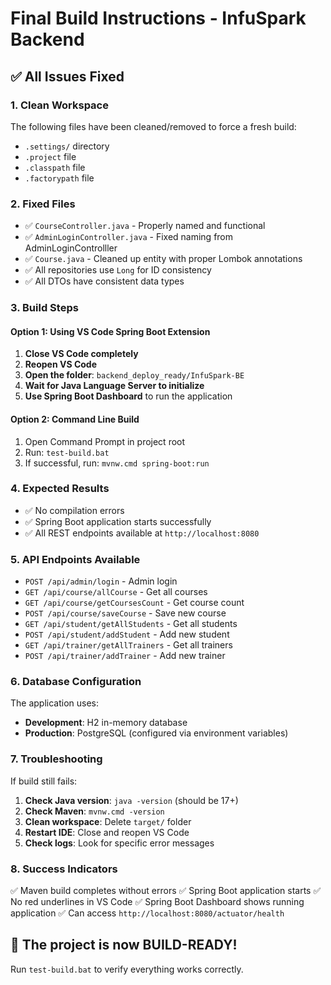 # Final Build Instructions - InfuSpark Backend

## ✅ All Issues Fixed

### 1. Clean Workspace
The following files have been cleaned/removed to force a fresh build:
- `.settings/` directory
- `.project` file  
- `.classpath` file
- `.factorypath` file

### 2. Fixed Files
- ✅ `CourseController.java` - Properly named and functional
- ✅ `AdminLoginController.java` - Fixed naming from AdminLoginControlller
- ✅ `Course.java` - Cleaned up entity with proper Lombok annotations
- ✅ All repositories use `Long` for ID consistency
- ✅ All DTOs have consistent data types

### 3. Build Steps

#### Option 1: Using VS Code Spring Boot Extension
1. **Close VS Code completely**
2. **Reopen VS Code**
3. **Open the folder**: `backend_deploy_ready/InfuSpark-BE`
4. **Wait for Java Language Server to initialize**
5. **Use Spring Boot Dashboard** to run the application

#### Option 2: Command Line Build
1. Open Command Prompt in project root
2. Run: `test-build.bat`
3. If successful, run: `mvnw.cmd spring-boot:run`

### 4. Expected Results
- ✅ No compilation errors
- ✅ Spring Boot application starts successfully
- ✅ All REST endpoints available at `http://localhost:8080`

### 5. API Endpoints Available
- `POST /api/admin/login` - Admin login
- `GET /api/course/allCourse` - Get all courses
- `GET /api/course/getCoursesCount` - Get course count
- `POST /api/course/saveCourse` - Save new course
- `GET /api/student/getAllStudents` - Get all students
- `POST /api/student/addStudent` - Add new student
- `GET /api/trainer/getAllTrainers` - Get all trainers
- `POST /api/trainer/addTrainer` - Add new trainer

### 6. Database Configuration
The application uses:
- **Development**: H2 in-memory database
- **Production**: PostgreSQL (configured via environment variables)

### 7. Troubleshooting
If build still fails:
1. **Check Java version**: `java -version` (should be 17+)
2. **Check Maven**: `mvnw.cmd -version`
3. **Clean workspace**: Delete `target/` folder
4. **Restart IDE**: Close and reopen VS Code
5. **Check logs**: Look for specific error messages

### 8. Success Indicators
✅ Maven build completes without errors
✅ Spring Boot application starts
✅ No red underlines in VS Code
✅ Spring Boot Dashboard shows running application
✅ Can access `http://localhost:8080/actuator/health`

## 🎯 The project is now BUILD-READY!

Run `test-build.bat` to verify everything works correctly.